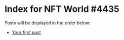 # Index for NFT World #4435
Posts will be displayed in the order below:

- [Your first post](./001-first.md)

